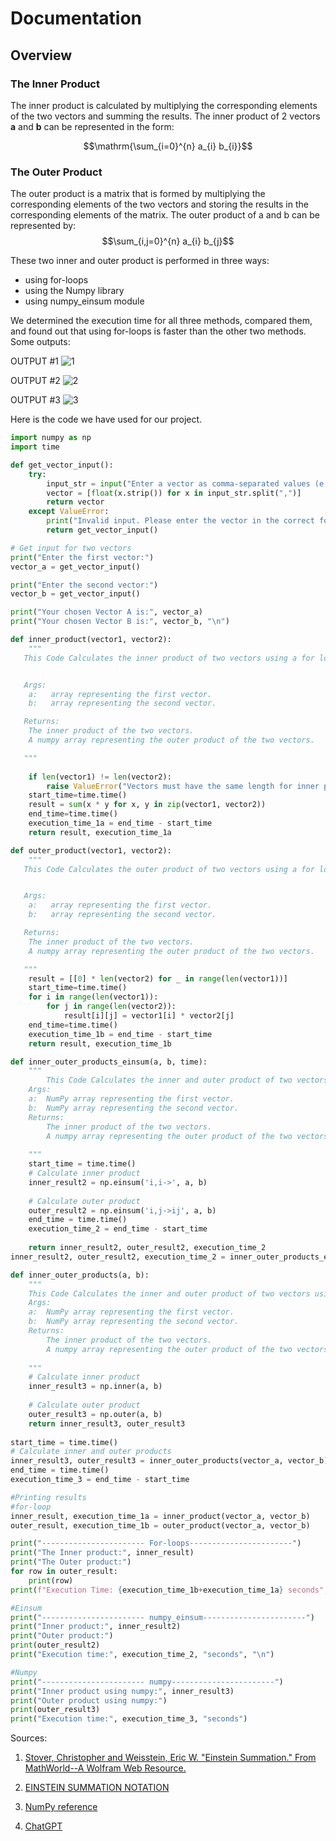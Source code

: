 # Documentation
## Overview
### The Inner Product
The inner product is calculated by multiplying the corresponding elements of the two vectors and summing the results.
The inner product of 2 vectors **a** and **b** can be represented in the form: 

$$\mathrm{\sum_{i=0}^{n} a_{i} b_{i}}$$

### The Outer Product
The outer product is a matrix that is formed by multiplying the corresponding elements of the two vectors and storing the results in the corresponding elements of the matrix. The outer product of a and b can be represented by:
$$\sum_{i,j=0}^{n} a_{i} b_{j}$$

These two inner and outer product is performed in three ways: 
- using for-loops
- using the Numpy library
- using numpy_einsum module

We determined the execution time for all three methods, compared them, and found out that using for-loops is faster than the other two methods. 
Some outputs:

OUTPUT #1
![1](https://github.com/s4il3sh/23-Homework2G5/assets/144289804/8ea99a59-cf74-4071-9279-3dda62b0cc2b)

OUTPUT #2
![2](https://github.com/s4il3sh/23-Homework2G5/assets/144289804/ab39ddb6-4c35-44ca-b648-8974bd0d7f3a)

OUTPUT #3
![3](https://github.com/s4il3sh/23-Homework2G5/assets/144289804/3b1bb7a5-4934-40b4-9994-5d47e047ba3d)

Here is the code we have used for our project.
```python
import numpy as np
import time

def get_vector_input():
    try:
        input_str = input("Enter a vector as comma-separated values (e.g., 1,2,3): ")
        vector = [float(x.strip()) for x in input_str.split(",")]
        return vector
    except ValueError:
        print("Invalid input. Please enter the vector in the correct format.")
        return get_vector_input()

# Get input for two vectors
print("Enter the first vector:")
vector_a = get_vector_input()

print("Enter the second vector:")
vector_b = get_vector_input()

print("Your chosen Vector A is:", vector_a)
print("Your chosen Vector B is:", vector_b, "\n")

def inner_product(vector1, vector2):
    """
   This Code Calculates the inner product of two vectors using a for loop.


   Args:
    a:   array representing the first vector.
    b:   array representing the second vector.

   Returns:
    The inner product of the two vectors.
    A numpy array representing the outer product of the two vectors.

   """
    
    if len(vector1) != len(vector2):
        raise ValueError("Vectors must have the same length for inner product.")
    start_time=time.time()
    result = sum(x * y for x, y in zip(vector1, vector2))
    end_time=time.time()
    execution_time_1a = end_time - start_time
    return result, execution_time_1a

def outer_product(vector1, vector2):
    """
   This Code Calculates the outer product of two vectors using a for loop.


   Args:
    a:   array representing the first vector.
    b:   array representing the second vector.

   Returns:
    The inner product of the two vectors.
    A numpy array representing the outer product of the two vectors.

   """
    result = [[0] * len(vector2) for _ in range(len(vector1))]
    start_time=time.time()
    for i in range(len(vector1)):
        for j in range(len(vector2)):
            result[i][j] = vector1[i] * vector2[j]
    end_time=time.time()
    execution_time_1b = end_time - start_time
    return result, execution_time_1b

def inner_outer_products_einsum(a, b, time):
    """
        This Code Calculates the inner and outer product of two vectors using numpy built-in einsum function
    Args:
    a:  NumPy array representing the first vector.
    b:  NumPy array representing the second vector.
    Returns:
        The inner product of the two vectors.
        A numpy array representing the outer product of the two vectors.
    
    """
    start_time = time.time()
    # Calculate inner product
    inner_result2 = np.einsum('i,i->', a, b)
    
    # Calculate outer product
    outer_result2 = np.einsum('i,j->ij', a, b)
    end_time = time.time()
    execution_time_2 = end_time - start_time
    
    return inner_result2, outer_result2, execution_time_2
inner_result2, outer_result2, execution_time_2 = inner_outer_products_einsum(vector_a, vector_b, time)

def inner_outer_products(a, b):
    """
    This Code Calculates the inner and outer product of two vectors using numpy built in functions
    Args:
    a:  NumPy array representing the first vector.
    b:  NumPy array representing the second vector.
    Returns:
        The inner product of the two vectors.
        A numpy array representing the outer product of the two vectors.
    
    """
    # Calculate inner product
    inner_result3 = np.inner(a, b)
    
    # Calculate outer product
    outer_result3 = np.outer(a, b)
    return inner_result3, outer_result3
    
start_time = time.time()
# Calculate inner and outer products
inner_result3, outer_result3 = inner_outer_products(vector_a, vector_b)
end_time = time.time()
execution_time_3 = end_time - start_time

#Printing results
#for-loop
inner_result, execution_time_1a = inner_product(vector_a, vector_b)
outer_result, execution_time_1b = outer_product(vector_a, vector_b)

print("----------------------- For-loops-----------------------")
print("The Inner product:", inner_result)
print("The Outer product:")
for row in outer_result:
    print(row)
print(f"Execution Time: {execution_time_1b+execution_time_1a} seconds", "\n")

#Einsum
print("----------------------- numpy_einsum-----------------------")
print("Inner product:", inner_result2)
print("Outer product:")
print(outer_result2)
print("Execution time:", execution_time_2, "seconds", "\n")

#Numpy
print("----------------------- numpy-----------------------")
print("Inner product using numpy:", inner_result3)
print("Outer product using numpy:")
print(outer_result3)
print("Execution time:", execution_time_3, "seconds")
```

Sources: 
1. [Stover, Christopher and Weisstein, Eric W. "Einstein Summation." From MathWorld--A Wolfram Web Resource. ](https://mathworld.wolfram.com/EinsteinSummation.html)

2. [EINSTEIN SUMMATION NOTATION](http://dslavsk.sites.luc.edu/courses/phys301/classnotes/einsteinsummationnotation.pdf)

3. [NumPy reference](https://numpy.org/doc/stable/reference/index.html)
4. [ChatGPT](https://chat.openai.com/)
